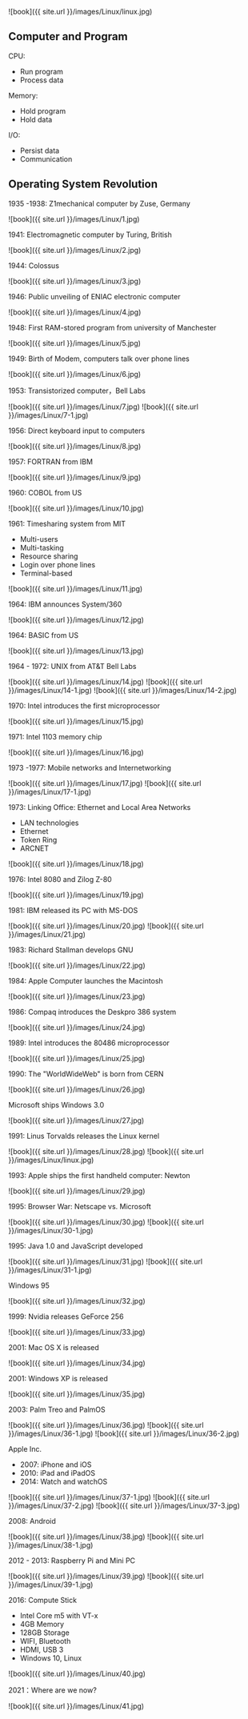 ![book]({{ site.url }}/images/Linux/linux.jpg)

## Computer and Program

CPU:
- Run program
- Process data

Memory:
- Hold program
- Hold data

I/O:
- Persist data 
- Communication

## Operating System Revolution

1935 -1938: Z1mechanical computer by Zuse, Germany

![book]({{ site.url }}/images/Linux/1.jpg)

1941: Electromagnetic computer by Turing, British

![book]({{ site.url }}/images/Linux/2.jpg)

1944: Colossus

![book]({{ site.url }}/images/Linux/3.jpg)

1946: Public unveiling of ENIAC electronic computer

![book]({{ site.url }}/images/Linux/4.jpg)

1948: First RAM-stored program from university of Manchester

![book]({{ site.url }}/images/Linux/5.jpg)

1949: Birth of Modem, computers talk over phone lines

![book]({{ site.url }}/images/Linux/6.jpg)

1953: Transistorized computer，Bell Labs

![book]({{ site.url }}/images/Linux/7.jpg)
![book]({{ site.url }}/images/Linux/7-1.jpg)

1956: Direct keyboard input to computers

![book]({{ site.url }}/images/Linux/8.jpg)

1957: FORTRAN from IBM

![book]({{ site.url }}/images/Linux/9.jpg)

1960: COBOL from US

![book]({{ site.url }}/images/Linux/10.jpg)

1961: Timesharing system from MIT
- Multi-users
- Multi-tasking
- Resource sharing
- Login over phone lines
- Terminal-based

![book]({{ site.url }}/images/Linux/11.jpg)

1964: IBM announces System/360

![book]({{ site.url }}/images/Linux/12.jpg)

1964: BASIC from US

![book]({{ site.url }}/images/Linux/13.jpg)

1964 - 1972: UNIX from AT&T Bell Labs

![book]({{ site.url }}/images/Linux/14.jpg)
![book]({{ site.url }}/images/Linux/14-1.jpg)
![book]({{ site.url }}/images/Linux/14-2.jpg)

1970: Intel introduces the first microprocessor

![book]({{ site.url }}/images/Linux/15.jpg)

1971: Intel 1103 memory chip

![book]({{ site.url }}/images/Linux/16.jpg)

1973 -1977: Mobile networks and Internetworking

![book]({{ site.url }}/images/Linux/17.jpg)
![book]({{ site.url }}/images/Linux/17-1.jpg)

1973: Linking Office: Ethernet and Local Area Networks
- LAN technologies
- Ethernet
- Token Ring
- ARCNET

![book]({{ site.url }}/images/Linux/18.jpg)

1976: Intel 8080 and Zilog Z-80

![book]({{ site.url }}/images/Linux/19.jpg)

1981: IBM released its PC with MS-DOS

![book]({{ site.url }}/images/Linux/20.jpg)
![book]({{ site.url }}/images/Linux/21.jpg)

1983: Richard Stallman develops GNU

![book]({{ site.url }}/images/Linux/22.jpg)

1984: Apple Computer launches the Macintosh

![book]({{ site.url }}/images/Linux/23.jpg)

1986: Compaq introduces the Deskpro 386 system

![book]({{ site.url }}/images/Linux/24.jpg)

1989: Intel introduces the 80486 microprocessor

![book]({{ site.url }}/images/Linux/25.jpg)

1990: The "WorldWideWeb" is born from CERN

![book]({{ site.url }}/images/Linux/26.jpg)

Microsoft ships Windows 3.0

![book]({{ site.url }}/images/Linux/27.jpg)

1991: Linus Torvalds releases the Linux kernel

![book]({{ site.url }}/images/Linux/28.jpg)
![book]({{ site.url }}/images/Linux/linux.jpg)

1993: Apple ships the first handheld computer: Newton

![book]({{ site.url }}/images/Linux/29.jpg)

1995: Browser War: Netscape vs. Microsoft

![book]({{ site.url }}/images/Linux/30.jpg)
![book]({{ site.url }}/images/Linux/30-1.jpg)

1995: Java 1.0 and JavaScript developed

![book]({{ site.url }}/images/Linux/31.jpg)
![book]({{ site.url }}/images/Linux/31-1.jpg)

Windows 95

![book]({{ site.url }}/images/Linux/32.jpg)

1999: Nvidia releases GeForce 256

![book]({{ site.url }}/images/Linux/33.jpg)

2001: Mac OS X is released

![book]({{ site.url }}/images/Linux/34.jpg)

2001: Windows XP is released

![book]({{ site.url }}/images/Linux/35.jpg)

2003: Palm Treo and PalmOS

![book]({{ site.url }}/images/Linux/36.jpg)
![book]({{ site.url }}/images/Linux/36-1.jpg)
![book]({{ site.url }}/images/Linux/36-2.jpg)

Apple Inc.
- 2007: iPhone and iOS
- 2010: iPad and iPadOS
- 2014: Watch and watchOS

![book]({{ site.url }}/images/Linux/37-1.jpg)
![book]({{ site.url }}/images/Linux/37-2.jpg)
![book]({{ site.url }}/images/Linux/37-3.jpg)

2008: Android

![book]({{ site.url }}/images/Linux/38.jpg)
![book]({{ site.url }}/images/Linux/38-1.jpg)

2012 - 2013: Raspberry Pi and Mini PC

![book]({{ site.url }}/images/Linux/39.jpg)
![book]({{ site.url }}/images/Linux/39-1.jpg)

2016: Compute Stick
- Intel Core m5 with VT-x
- 4GB Memory
- 128GB Storage
- WIFI, Bluetooth
- HDMI, USB 3
- Windows 10, Linux

![book]({{ site.url }}/images/Linux/40.jpg)
 
2021：Where are we now? 

![book]({{ site.url }}/images/Linux/41.jpg)